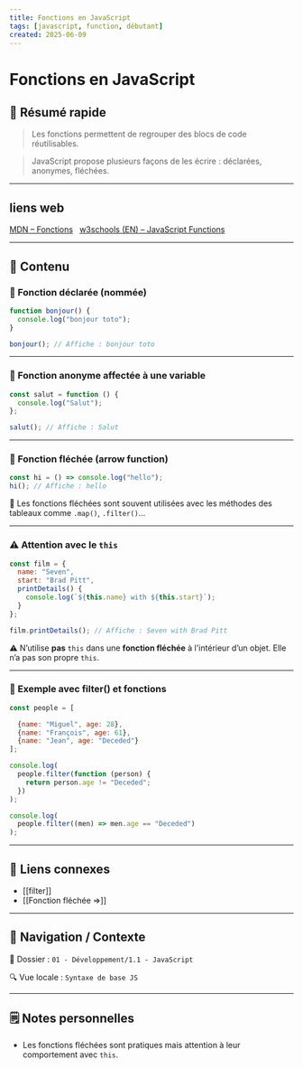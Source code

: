 ```yaml
---
title: Fonctions en JavaScript
tags: [javascript, function, débutant]
created: 2025-06-09
---
```


# Fonctions en JavaScript

## 🧠 Résumé rapide

> Les fonctions permettent de regrouper des blocs de code réutilisables.  

> JavaScript propose plusieurs façons de les écrire : déclarées, anonymes, fléchées.

---

## liens web

[MDN – Fonctions](https://developer.mozilla.org/fr/docs/Web/JavaScript/Reference/Functions)  
[w3schools (EN) – JavaScript Functions](https://www.w3schools.com/js/js_functions.asp)

---

## 📌 Contenu

### 📍 Fonction déclarée (nommée)

```js
function bonjour() {
  console.log("bonjour toto");
}

bonjour(); // Affiche : bonjour toto
```

---

### 📍 Fonction anonyme affectée à une variable

```js
const salut = function () {
  console.log("Salut");
};

salut(); // Affiche : Salut
```

---

### 📍 Fonction fléchée (arrow function)

```js
const hi = () => console.log("hello");
hi(); // Affiche : hello
```

📝 Les fonctions fléchées sont souvent utilisées avec les méthodes des tableaux comme `.map()`, `.filter()`...

---

### ⚠️ Attention avec le `this`

```js
const film = {
  name: "Seven",
  start: "Brad Pitt",
  printDetails() {
    console.log(`${this.name} with ${this.start}`);
  }
};

film.printDetails(); // Affiche : Seven with Brad Pitt
```

⚠️ N’utilise **pas** `this` dans une **fonction fléchée** à l'intérieur d’un objet. Elle n’a pas son propre `this`.

---

### 📍 Exemple avec filter() et fonctions

```js
const people = [

  {name: "Miguel", age: 28},
  {name: "François", age: 61},
  {name: "Jean", age: "Deceded"}
];

console.log(
  people.filter(function (person) {
    return person.age != "Deceded";
  })
);

console.log(
  people.filter((men) => men.age == "Deceded")
);
```

---

## 🔗 Liens connexes

- [[filter]]
- [[Fonction fléchée =>]]

---

## 🧭 Navigation / Contexte

📂 Dossier : `01 - Développement/1.1 - JavaScript`  

🔍 Vue locale : `Syntaxe de base JS`

---

## 🗒️ Notes personnelles

  

- Les fonctions fléchées sont pratiques mais attention à leur comportement avec `this`.
